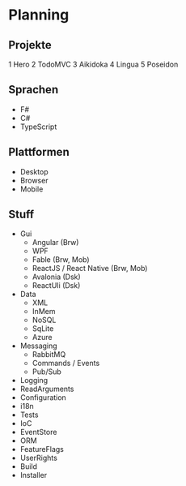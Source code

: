 # Planning


## Projekte

1 Hero
2 TodoMVC
3 Aikidoka
4 Lingua
5 Poseidon


## Sprachen 

- F#
- C#
- TypeScript


## Plattformen

- Desktop
- Browser
- Mobile


## Stuff

- Gui
	* Angular (Brw)
	* WPF
	* Fable (Brw, Mob)
	* ReactJS / React Native (Brw, Mob)
	* Avalonia (Dsk)
	* ReactUIi (Dsk)
- Data
	* XML
	* InMem
	* NoSQL
	* SqLite
	* Azure
- Messaging
	* RabbitMQ
	* Commands / Events
	* Pub/Sub
- Logging
- ReadArguments
- Configuration
- i18n
- Tests
- IoC
- EventStore
- ORM
- FeatureFlags
- UserRights
- Build
- Installer


